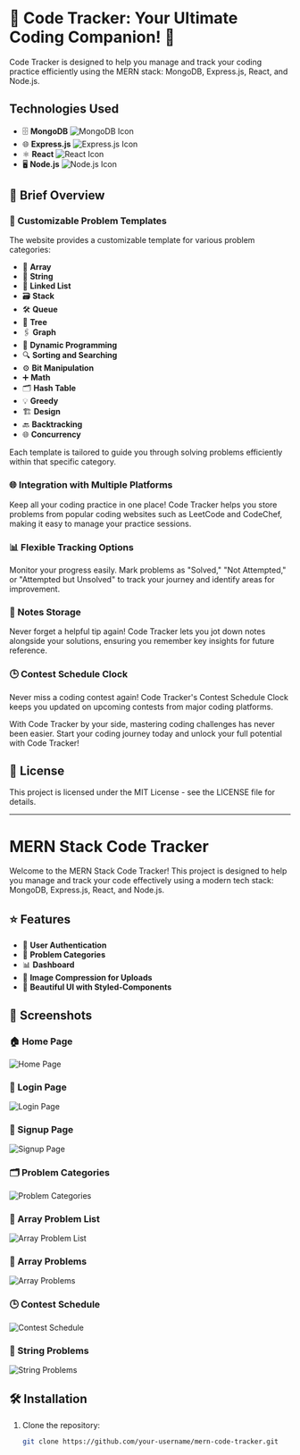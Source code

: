 # 🚀 Code Tracker: Your Ultimate Coding Companion! 🚀

Code Tracker is designed to help you manage and track your coding practice efficiently using the MERN stack: MongoDB, Express.js, React, and Node.js.

## Technologies Used
- 🗄️ **MongoDB** ![MongoDB Icon](https://img.icons8.com/color/48/000000/mongodb.png)
- 🌐 **Express.js** ![Express.js Icon](https://img.icons8.com/ios/48/000000/express-js.png)
- ⚛️ **React** ![React Icon](https://img.icons8.com/color/48/000000/react-native.png)
- 🖥️ **Node.js** ![Node.js Icon](https://img.icons8.com/color/48/000000/nodejs.png)

## 📜 Brief Overview

### 📁 Customizable Problem Templates
The website provides a customizable template for various problem categories:
- 🧮 **Array**
- 📝 **String**
- 🔗 **Linked List**
- 🗃️ **Stack**
- 🛠️ **Queue**
- 🌳 **Tree**
- 🖇️ **Graph**
- 🤔 **Dynamic Programming**
- 🔍 **Sorting and Searching**
- ⚙️ **Bit Manipulation**
- ➕ **Math**
- 🗂️ **Hash Table**
- 💡 **Greedy**
- 🏗️ **Design**
- 🔙 **Backtracking**
- 🌐 **Concurrency**

Each template is tailored to guide you through solving problems efficiently within that specific category.

### 🌐 Integration with Multiple Platforms
Keep all your coding practice in one place! Code Tracker helps you store problems from popular coding websites such as LeetCode and CodeChef, making it easy to manage your practice sessions.

### 📊 Flexible Tracking Options
Monitor your progress easily. Mark problems as "Solved," "Not Attempted," or "Attempted but Unsolved" to track your journey and identify areas for improvement.

### 📝 Notes Storage
Never forget a helpful tip again! Code Tracker lets you jot down notes alongside your solutions, ensuring you remember key insights for future reference.

### 🕒 Contest Schedule Clock
Never miss a coding contest again! Code Tracker's Contest Schedule Clock keeps you updated on upcoming contests from major coding platforms.

With Code Tracker by your side, mastering coding challenges has never been easier. Start your coding journey today and unlock your full potential with Code Tracker!

## 📝 License
This project is licensed under the MIT License - see the LICENSE file for details.

---

# MERN Stack Code Tracker

Welcome to the MERN Stack Code Tracker! This project is designed to help you manage and track your code effectively using a modern tech stack: MongoDB, Express.js, React, and Node.js.

## ⭐ Features

- 🔐 **User Authentication**
- 📂 **Problem Categories**
- 📊 **Dashboard**
- 📸 **Image Compression for Uploads**
- 💅 **Beautiful UI with Styled-Components**

## 📸 Screenshots

### 🏠 Home Page
![Home Page](screenshots/HomePage.png)

### 🔑 Login Page
![Login Page](screenshots/Login.png)

### 📝 Signup Page
![Signup Page](screenshots/Signup.png)

### 🗂️ Problem Categories
![Problem Categories](screenshots/Problem-Categories.png)

### 📃 Array Problem List
![Array Problem List](screenshots/Array_problem_list.png)

### 🔢 Array Problems
![Array Problems](screenshots/Array_problems.png)

### 🕒 Contest Schedule
![Contest Schedule](screenshots/Contest-Schedule.png)

### 📜 String Problems
![String Problems](screenshots/String_Problems.png)

## 🛠️ Installation

1. Clone the repository:
   ```bash
   git clone https://github.com/your-username/mern-code-tracker.git
